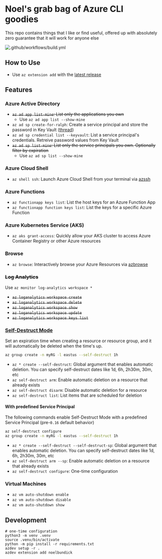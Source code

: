 # Noel's grab bag of Azure CLI goodies

This repo contains things that I like or find useful, offered up with absolutely zero guarantee that it will work for anyone else

![.github/workflows/build.yml](https://github.com/noelbundick/azure-cli-extension-noelbundick/workflows/.github/workflows/build.yml/badge.svg)

## How to Use

* Use `az extension add` with the [latest release](https://github.com/noelbundick/azure-cli-extension-noelbundick/releases)

## Features

### Azure Active Directory

* ~~`az ad app list-mine`: List only the applications you own~~
  * Use `az ad app list --show-mine`
* `az ad sp create-for-ralph`: Create a service principal and store the password in Key Vault ([thread](https://twitter.com/acanthamoeba/status/988185653199360002))
* `az ad sp credential list --keyvault`: List a service principal's credentials. Retreive password values from Key Vault
* ~~`az ad sp list-mine`: List only the service principals you own. Optionally filter by expiration~~
  * Use `az ad sp list --show-mine`

### Azure Cloud Shell

* `az shell ssh`: Launch Azure Cloud Shell from your terminal via [azssh](https://github.com/noelbundick/azssh)

### Azure Functions

* `az functionapp keys list`: List the host keys for an Azure Function App
* `az functionapp function keys list`: List the keys for a specific Azure Function

### Azure Kubernetes Service (AKS)

* `az aks grant-access`: Quickly allow your AKS cluster to access Azure Container Registry or other Azure resources

### Browse

* `az browse`: Interactively browse your Azure Resources via [azbrowse](https://github.com/lawrencegripper/azbrowse)

### ~~Log Analytics~~

Use `az monitor log-analytics workspace *`

* ~~`az loganalytics workspace create`~~
* ~~`az loganalytics workspace delete`~~
* ~~`az loganalytics workspace show`~~
* ~~`az loganalytics workspace update`~~
* ~~`az loganalytics workspace keys list`~~

### [Self-Destruct Mode](docs/self-destruct.md)

Set an expiration time when creating a resource or resource group, and it will automatically be deleted when the time's up.

```bash
az group create -n myRG -l eastus --self-destruct 1h
```

* `az * create --self-destruct`: Global argument that enables automatic deletion. You can specify self-destruct dates like 1d, 6h, 2h30m, 30m, etc
* `az self-destruct arm`: Enable automatic deletion on a resource that already exists
* `az self-destruct disarm`: Disable automatic deletion for a resource
* `az self-destruct list`: List items that are scheduled for deletion

#### With predefined Service Principal

The following commands enable Self-Destruct Mode with a predefined Service Principal (pre-`0.16` default behavior)

```bash
az self-destruct configure
az group create -n myRG -l eastus --self-destruct 1h
```

* `az * create --self-destruct --self-destruct-sp`: Global argument that enables automatic deletion. You can specify self-destruct dates like 1d, 6h, 2h30m, 30m, etc
* `az self-destruct arm --sp`: Enable automatic deletion on a resource that already exists
* `az self-destruct configure`: One-time configuration

### Virtual Machines

* `az vm auto-shutdown enable`
* `az vm auto-shutdown disable`
* `az vm auto-shutdown show`

## Development

```shell
# one-time configuration
python3 -m venv .venv
source .venv/bin/activate
python -m pip install -r requirements.txt
azdev setup -r .
azdev extension add noelbundick
```
